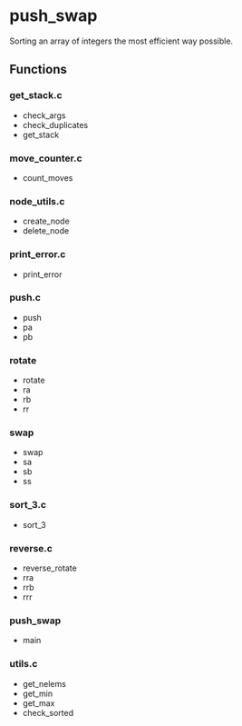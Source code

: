 # push_swap
Sorting an array of integers the most efficient way possible.

## Functions
### get_stack.c
- check_args
- check_duplicates
- get_stack

### move_counter.c
- count_moves

### node_utils.c
- create_node
- delete_node

### print_error.c
- print_error

### push.c
- push
- pa
- pb

### rotate
- rotate
- ra
- rb
- rr

### swap
- swap
- sa
- sb
- ss

### sort_3.c
- sort_3

### reverse.c
- reverse_rotate
- rra
- rrb
- rrr
### push_swap
- main

### utils.c
- get_nelems
- get_min
- get_max
- check_sorted
